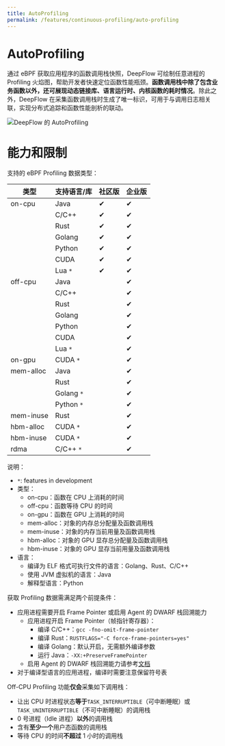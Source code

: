 ```yaml
---
title: AutoProfiling
permalink: /features/continuous-profiling/auto-profiling
---
```


# AutoProfiling

通过 eBPF 获取应用程序的函数调用栈快照，DeepFlow 可绘制任意进程的 Profiling 火焰图，帮助开发者快速定位函数性能瓶颈。**函数调用栈中除了包含业务函数以外，还可展现动态链接库、语言运行时、内核函数的耗时情况**。除此之外，DeepFlow 在采集函数调用栈时生成了唯一标识，可用于与调用日志相关联，实现分布式追踪和函数性能剖析的联动。

![DeepFlow 的 AutoProfiling](https://yunshan-guangzhou.oss-cn-beijing.aliyuncs.com/pub/pic/20240601665a96f4b63fd.png)

# 能力和限制

支持的 eBPF Profiling 数据类型：

| 类型      | 支持语言/库 | 社区版 | 企业版 |
| --------- | ----------- | ------ | ------ |
| on-cpu    | Java        | ✔      | ✔      |
|           | C/C++       | ✔      | ✔      |
|           | Rust        | ✔      | ✔      |
|           | Golang      | ✔      | ✔      |
|           | Python      | ✔      | ✔      |
|           | CUDA        | ✔      | ✔      |
|           | Lua `*`     | ✔      | ✔      |
| off-cpu   | Java        |        | ✔      |
|           | C/C++       |        | ✔      |
|           | Rust        |        | ✔      |
|           | Golang      |        | ✔      |
|           | Python      |        | ✔      |
|           | CUDA        |        | ✔      |
|           | Lua `*`     |        | ✔      |
| on-gpu    | CUDA `*`    |        | ✔      |
| mem-alloc | Java        |        | ✔      |
|           | Rust        |        | ✔      |
|           | Golang `*`  |        | ✔      |
|           | Python `*`  |        | ✔      |
| mem-inuse | Rust        |        | ✔      |
| hbm-alloc | CUDA `*`    |        | ✔      |
| hbm-inuse | CUDA `*`    |        | ✔      |
| rdma      | C/C++ `*`   |        | ✔      |

说明：
- `*`: features in development
- 类型：
  - on-cpu：函数在 CPU 上消耗的时间
  - off-cpu：函数等待 CPU 的时间
  - on-gpu：函数在 GPU 上消耗的时间
  - mem-alloc：对象的内存总分配量及函数调用栈
  - mem-inuse：对象的内存当前用量及函数调用栈
  - hbm-alloc：对象的 GPU 显存总分配量及函数调用栈
  - hbm-inuse：对象的 GPU 显存当前用量及函数调用栈
- 语言：
  - 编译为 ELF 格式可执行文件的语言：Golang、Rust、C/C++
  - 使用 JVM 虚拟机的语言：Java
  - 解释型语言：Python

获取 Profiling 数据需满足两个前提条件：
- 应用进程需要开启 Frame Pointer 或启用 Agent 的 DWARF 栈回溯能力
  - 应用进程开启 Frame Pointer（帧指针寄存器）：
    - 编译 C/C++：`gcc -fno-omit-frame-pointer`
    - 编译 Rust：`RUSTFLAGS="-C force-frame-pointers=yes"`
    - 编译 Golang：默认开启，无需额外编译参数
    - 运行 Java：`-XX:+PreserveFramePointer`
  - 启用 Agent 的 DWARF 栈回溯能力请参考[文档](../../configuration/agent/#inputs.ebpf.profile.unwinding)
- 对于编译型语言的应用进程，编译时需要注意保留符号表

Off-CPU Profiling 功能**仅会**采集如下调用栈：

- 让出 CPU 时进程状态**等于**`TASK_INTERRUPTIBLE`（可中断睡眠）或`TASK_UNINTERRUPTIBLE`（不可中断睡眠）的调用栈
- 0 号进程（Idle 进程）**以外**的调用栈
- 含有**至少一个**用户态函数的调用栈
- 等待 CPU 的时间**不超过** 1 小时的调用栈
